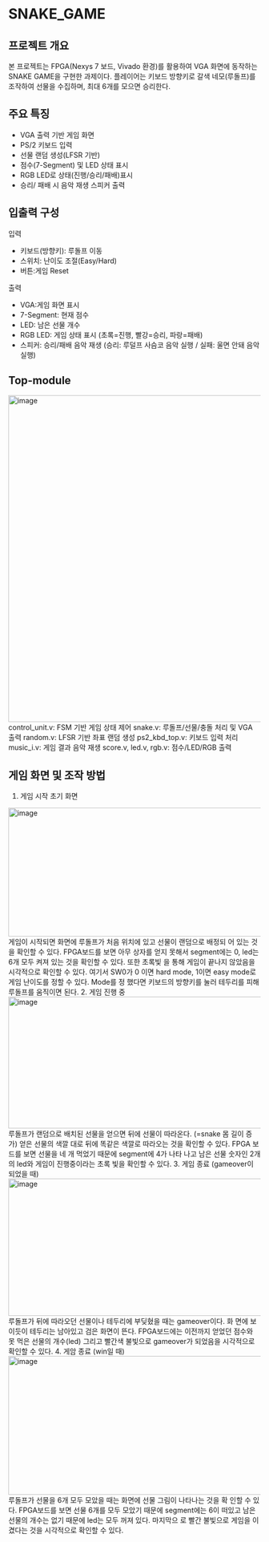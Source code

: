 # SNAKE_GAME

## 프로젝트 개요
본 프로젝트는 FPGA(Nexys 7 보드, Vivado 환경)를 활용하여 VGA 화면에 동작하는 SNAKE GAME을 구현한 과제이다. 
플레이어는 키보드 방향키로 갈색 네모(루돌프)를 조작하여 선물을 수집하며, 최대 6개를 모으면 승리한다.

## 주요 특징
- VGA 출력 기반 게임 화면
- PS/2 키보드 입력
- 선물 랜덤 생성(LFSR 기반)
- 점수(7-Segment) 및 LED 상태 표시
- RGB LED로 상태(진행/승리/패배)표시
- 승리/ 패배 시 음악 재생 스피커 출력

## 입출력 구성
입력
- 키보드(방향키): 루돌프 이동
- 스위치: 난이도 조절(Easy/Hard)
- 버튼:게임 Reset

출력
- VGA:게임 화면 표시
- 7-Segment: 현재 점수
- LED: 남은 선물 개수
- RGB LED: 게임 상태 표시 (초록=진행, 빨강=승리, 파랑=패배)
- 스피커: 승리/패배 음악 재생 (승리: 루덜프 사슴코 음악 실행 / 실패: 울면 안돼 음악 실행)
  
## Top-module
<img width="928" height="652" alt="image" src="https://github.com/user-attachments/assets/1098703f-e265-4fad-90fd-02fce407791c" />
control_unit.v: FSM 기반 게임 상태 제어
snake.v: 루돌프/선물/충돌 처리 및 VGA 출력
random.v: LFSR 기반 좌표 랜덤 생성
ps2_kbd_top.v: 키보드 입력 처리
music_i.v: 게임 결과 음악 재생
score.v, led.v, rgb.v: 점수/LED/RGB 출력



## 게임 화면 및 조작 방법
1. 게임 시작 초기 화면
<img width="691" height="257" alt="image" src="https://github.com/user-attachments/assets/ae33249c-9f19-4195-bd8b-1a3a197aae0d" />
게임이 시작되면 화면에 루돌프가 처음 위치에 있고 선물이 랜덤으로 배정되
어 있는 것을 확인할 수 있다. FPGA보드를 보면 아무 상자를 얻지 못해서 
segment에는 0, led는 6개 모두 켜져 있는 것을 확인할 수 있다. 또한 초록빛
을 통해 게임이 끝나지 않았음을 시각적으로 확인할 수 있다. 여기서 SW0가 0
이면 hard mode, 1이면 easy mode로 게임 난이도를 정할 수 있다. Mode를 정
했다면 키보드의 방향키를 눌러 테두리를 피해 루돌프를 움직이면 된다.
2. 게임 진행 중
   <img width="712" height="263" alt="image" src="https://github.com/user-attachments/assets/efb4e395-cc05-4f36-a3fc-9119ebc08c49" />
   루돌프가 랜덤으로 배치된 선물을 얻으면 뒤에 선물이 따라온다. (=snake 몸 
길이 증가) 얻은 선물의 색깔 대로 뒤에 똑같은 색깔로 따라오는 것을 확인할 
수 있다. FPGA 보드를 보면 선물을 네 개 먹었기 때문에 segment에 4가 나타
나고 남은 선물 숫자인 2개의 led와 게임이 진행중이라는 초록 빛을 확인할 
수 있다. 
3. 게임 종료 (gameover이 되었을 때)
   <img width="733" height="274" alt="image" src="https://github.com/user-attachments/assets/32ee70bb-73a4-4ede-8f73-460b447b2344" />
   루돌프가 뒤에 따라오던 선물이나 테두리에 부딪혔을 때는 gameover이다. 화
면에 보이듯이 테두리는 남아있고 검은 화면이 뜬다. FPGA보드에는 이전까지 
얻었던 점수와 못 먹은 선물의 개수(led) 그리고 빨간색 불빛으로 gameover가 
되었음을 시각적으로 확인할 수 있다. 
4.  게암 종료 (win일 때)
   <img width="739" height="277" alt="image" src="https://github.com/user-attachments/assets/0ca74dd3-48f4-40fa-bbdd-3698d353ebfc" />
루돌프가 선물을 6개 모두 모았을 때는 화면에 선물 그림이 나타나는 것을 확
인할 수 있다. FPGA보드를 보면 선물 6개를 모두 모았기 때문에 segment에는 
6이 떠있고 남은 선물의 개수는 없기 때문에 led는 모두 꺼져 있다. 마지막으
로 빨간 불빛으로 게임을 이겼다는 것을 시각적으로 확인할 수 있다.

